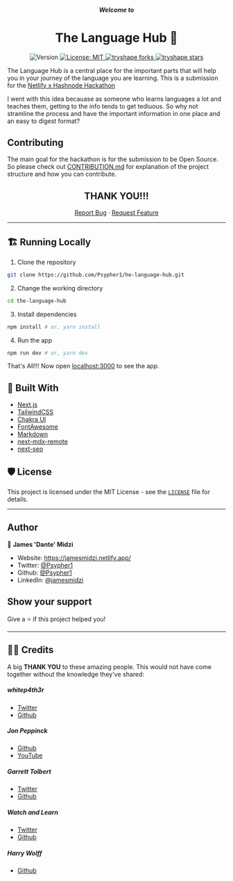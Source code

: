 <h5 align="center">Welcome to</h5>
<h1 align="center">The Language Hub 👋</h1>
<p align='center'>
  <img alt="Version" src="https://img.shields.io/badge/version-1.0.0-blue.svg?cacheSeconds=2592000" />
  <a href="#" target="_blank">
    <img alt="License: MIT" src="https://img.shields.io/badge/License-MIT-blue.svg" />
  </a>
  <a href="https://github.com/Psypher1/the-language-hub/fork" target="blank">
<img src="https://img.shields.io/github/forks/Psypher1/the-language-hub?style=flat-square" alt="tryshape forks"/>
</a>
<a href="https://github.com/Psypher1/the-language-hub/stargazers" target="blank">
<img src="https://img.shields.io/github/stars/Psypher1/the-language-hub?style=flat-square" alt="tryshape stars"/>
</a>

</p>

The Language Hub is a central place for the important parts that will help you in your journey of the language you are learning.
This is a submission for the [Netlify x Hashnode Hackathon](https://townhall.hashnode.com/netlify-hackathon)

I went with this idea becauase as someone who learns languages a lot and teaches them, getting to the info tends to get tediuous. So why not stramline the process and have the important information in one place and an easy to digest format?

<!-- ### 🏠 [Homepage](thelanghub.netlify.app) -->

## Contributing

The main goal for the hackathon is for the submission to be Open Source. So please check out [CONTRIBUTION.md](CONTRIBUTION.md) for explanation of the project structure and how you can contribute.

<h2 align='center'>THANK YOU!!!</h2>

<p align="center">
    <a href="https://github.com/TryShape/tryshape/issues/new/choose">Report Bug</a>
    ·
    <a href="https://github.com/TryShape/tryshape/issues/new/choose">Request Feature</a>
</p>

---

## 🏗️ Running Locally

1. Clone the repository

```bash
git clone https://github.com/Psypher1/he-language-hub.git
```

2. Change the working directory

```bash
cd the-language-hub
```

3. Install dependencies

```bash
npm install # or, yarn install
```

4. Run the app

```bash
npm run dev # or, yarn dev
```

That's All!!! Now open [localhost:3000](http://localhost:3000/) to see the app.

## 🚧 Built With

- [Next.js](https://nextjs.org)
- [TailwindCSS](tailwindcss.com/)
- [Chakra UI](https://chakra-ui.com/)
- [FontAwesome](https://fontawesome.com/)
- [Markdown](https://nextjs.org)
- [next-mdx-remote](https://github.com/hashicorp/next-mdx-remote)
- [next-seo](https://github.com/garmeeh/next-seo)

## 🛡️ License

This project is licensed under the MIT License - see the [`LICENSE`](LICENSE) file for details.

---

## Author

👤 **James 'Dante' Midzi**

- Website: https://jamesmidzi.netlify.app/
- Twitter: [@Psypher1](https://twitter.com/Psypher1)
- Github: [@Psypher1](https://github.com/Psypher1)
- LinkedIn: [@jamesmidzi](https://linkedin.com/in/jamesmidzi)

## Show your support

Give a ⭐️ if this project helped you!

---

## 🙏🏽 Credits

A big **THANK YOU** to these amazing people. This would not have come together without the knowledge they've shared:
<br/>

##### whitep4th3r

- [Twitter](https://twitter.com/whitep4nth3r)
- [Github](https://github.com/whitep4nth3r)

##### Jon Peppinck

- [Github](https://github.com/Jon-Peppinck)
- [YouTube](https://www.youtube.com/c/JonPeppinck/featured)

##### Garrett Tolbert

- [Twitter](https://twitter.com/gt_codes)
- [Github](https://github.com/gt-codes)

##### Watch and Learn

- [Twitter](https://twitter.com/ivan_doric)
- [Github](https://github.com/ivandoric)

##### Harry Wolff

- [Github](https://github.com/hswolff)
